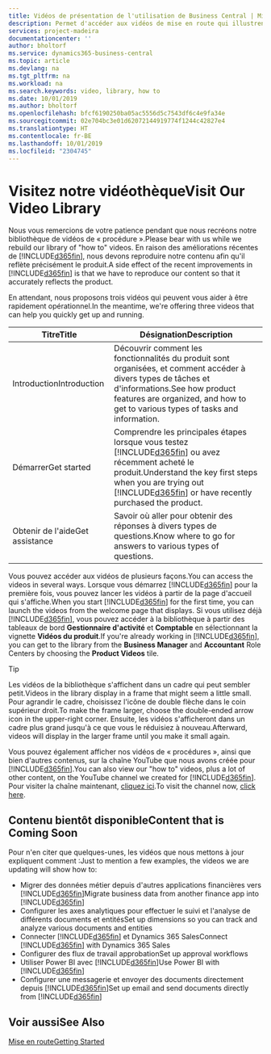 ```yaml
---
title: Vidéos de présentation de l'utilisation de Business Central | Microsoft Docs
description: Permet d'accéder aux vidéos de mise en route qui illustrent comment effectuer des tâches courantes.
services: project-madeira
documentationcenter: ''
author: bholtorf
ms.service: dynamics365-business-central
ms.topic: article
ms.devlang: na
ms.tgt_pltfrm: na
ms.workload: na
ms.search.keywords: video, library, how to
ms.date: 10/01/2019
ms.author: bholtorf
ms.openlocfilehash: bfcf6190250ba05ac5556d5c7543df6c4e9fa34e
ms.sourcegitcommit: 02e704bc3e01d62072144919774f1244c42827e4
ms.translationtype: HT
ms.contentlocale: fr-BE
ms.lasthandoff: 10/01/2019
ms.locfileid: "2304745"
---
```

# <a name="visit-our-video-library"></a><span data-ttu-id="9f549-103">Visitez notre vidéothèque</span><span class="sxs-lookup"><span data-stu-id="9f549-103">Visit Our Video Library</span></span>
<span data-ttu-id="9f549-104">Nous vous remercions de votre patience pendant que nous recréons notre bibliothèque de vidéos de « procédure ».</span><span class="sxs-lookup"><span data-stu-id="9f549-104">Please bear with us while we rebuild our library of "how to" videos.</span></span> <span data-ttu-id="9f549-105">En raison des améliorations récentes de [!INCLUDE[d365fin](includes/d365fin_md.md)], nous devons reproduire notre contenu afin qu'il reflète précisément le produit.</span><span class="sxs-lookup"><span data-stu-id="9f549-105">A side effect of the recent improvements in [!INCLUDE[d365fin](includes/d365fin_md.md)] is that we have to reproduce our content so that it accurately reflects the product.</span></span>

<span data-ttu-id="9f549-106">En attendant, nous proposons trois vidéos qui peuvent vous aider à être rapidement opérationnel.</span><span class="sxs-lookup"><span data-stu-id="9f549-106">In the meantime, we're offering three videos that can help you quickly get up and running.</span></span>

|<span data-ttu-id="9f549-107">Titre</span><span class="sxs-lookup"><span data-stu-id="9f549-107">Title</span></span>|<span data-ttu-id="9f549-108">Désignation</span><span class="sxs-lookup"><span data-stu-id="9f549-108">Description</span></span>|
|----|----|
|<span data-ttu-id="9f549-109">Introduction</span><span class="sxs-lookup"><span data-stu-id="9f549-109">Introduction</span></span>|<span data-ttu-id="9f549-110">Découvrir comment les fonctionnalités du produit sont organisées, et comment accéder à divers types de tâches et d'informations.</span><span class="sxs-lookup"><span data-stu-id="9f549-110">See how product features are organized, and how to get to various types of tasks and information.</span></span>|
|<span data-ttu-id="9f549-111">Démarrer</span><span class="sxs-lookup"><span data-stu-id="9f549-111">Get started</span></span>|<span data-ttu-id="9f549-112">Comprendre les principales étapes lorsque vous testez [!INCLUDE[d365fin](includes/d365fin_md.md)] ou avez récemment acheté le produit.</span><span class="sxs-lookup"><span data-stu-id="9f549-112">Understand the key first steps when you are trying out [!INCLUDE[d365fin](includes/d365fin_md.md)] or have recently purchased the product.</span></span> |
|<span data-ttu-id="9f549-113">Obtenir de l'aide</span><span class="sxs-lookup"><span data-stu-id="9f549-113">Get assistance</span></span>|<span data-ttu-id="9f549-114">Savoir où aller pour obtenir des réponses à divers types de questions.</span><span class="sxs-lookup"><span data-stu-id="9f549-114">Know where to go for answers to various types of questions.</span></span>|

<span data-ttu-id="9f549-115">Vous pouvez accéder aux vidéos de plusieurs façons.</span><span class="sxs-lookup"><span data-stu-id="9f549-115">You can access the videos in several ways.</span></span> <span data-ttu-id="9f549-116">Lorsque vous démarrez [!INCLUDE[d365fin](includes/d365fin_md.md)] pour la première fois, vous pouvez lancer les vidéos à partir de la page d'accueil qui s'affiche.</span><span class="sxs-lookup"><span data-stu-id="9f549-116">When you start [!INCLUDE[d365fin](includes/d365fin_md.md)] for the first time, you can launch the videos from the welcome page that displays.</span></span> <span data-ttu-id="9f549-117">Si vous utilisez déjà [!INCLUDE[d365fin](includes/d365fin_md.md)], vous pouvez accéder à la bibliothèque à partir des tableaux de bord **Gestionnaire d'activité** et **Comptable** en sélectionnant la vignette **Vidéos du produit**.</span><span class="sxs-lookup"><span data-stu-id="9f549-117">If you're already working in [!INCLUDE[d365fin](includes/d365fin_md.md)], you can get to the library from the **Business Manager** and **Accountant** Role Centers by choosing the **Product Videos** tile.</span></span>

> [!Tip]  
> <span data-ttu-id="9f549-118">Les vidéos de la bibliothèque s'affichent dans un cadre qui peut sembler petit.</span><span class="sxs-lookup"><span data-stu-id="9f549-118">Videos in the library display in a frame that might seem a little small.</span></span> <span data-ttu-id="9f549-119">Pour agrandir le cadre, choisissez l'icône de double flèche dans le coin supérieur droit.</span><span class="sxs-lookup"><span data-stu-id="9f549-119">To make the frame larger, choose the double-ended arrow icon in the upper-right corner.</span></span> <span data-ttu-id="9f549-120">Ensuite, les vidéos s'afficheront dans un cadre plus grand jusqu'à ce que vous le réduisiez à nouveau.</span><span class="sxs-lookup"><span data-stu-id="9f549-120">Afterward, videos will display in the larger frame until you make it small again.</span></span>

<span data-ttu-id="9f549-121">Vous pouvez également afficher nos vidéos de « procédures », ainsi que bien d'autres contenus, sur la chaîne YouTube que nous avons créée pour [!INCLUDE[d365fin](includes/d365fin_md.md)].</span><span class="sxs-lookup"><span data-stu-id="9f549-121">You can also view our "how to" videos, plus a lot of other content, on the YouTube channel we created for [!INCLUDE[d365fin](includes/d365fin_md.md)].</span></span> <span data-ttu-id="9f549-122">Pour visiter la chaîne maintenant, [cliquez ici](https://go.microsoft.com/fwlink/?linkid=851533).</span><span class="sxs-lookup"><span data-stu-id="9f549-122">To visit the channel now, [click here](https://go.microsoft.com/fwlink/?linkid=851533).</span></span>

## <a name="content-that-is-coming-soon"></a><span data-ttu-id="9f549-123">Contenu bientôt disponible</span><span class="sxs-lookup"><span data-stu-id="9f549-123">Content that is Coming Soon</span></span>
<span data-ttu-id="9f549-124">Pour n'en citer que quelques-unes, les vidéos que nous mettons à jour expliquent comment :</span><span class="sxs-lookup"><span data-stu-id="9f549-124">Just to mention a few examples, the videos we are updating will show how to:</span></span>  

* <span data-ttu-id="9f549-125">Migrer des données métier depuis d'autres applications financières vers [!INCLUDE[d365fin](includes/d365fin_md.md)]</span><span class="sxs-lookup"><span data-stu-id="9f549-125">Migrate business data from another finance app into [!INCLUDE[d365fin](includes/d365fin_md.md)]</span></span>  
* <span data-ttu-id="9f549-126">Configurer les axes analytiques pour effectuer le suivi et l'analyse de différents documents et entités</span><span class="sxs-lookup"><span data-stu-id="9f549-126">Set up dimensions so you can track and analyze various documents and entities</span></span>
* <span data-ttu-id="9f549-127">Connecter [!INCLUDE[d365fin](includes/d365fin_md.md)] et Dynamics 365 Sales</span><span class="sxs-lookup"><span data-stu-id="9f549-127">Connect [!INCLUDE[d365fin](includes/d365fin_md.md)] with Dynamics 365 Sales</span></span>
* <span data-ttu-id="9f549-128">Configurer des flux de travail approbation</span><span class="sxs-lookup"><span data-stu-id="9f549-128">Set up approval workflows</span></span>  
* <span data-ttu-id="9f549-129">Utiliser Power BI avec [!INCLUDE[d365fin](includes/d365fin_md.md)]</span><span class="sxs-lookup"><span data-stu-id="9f549-129">Use Power BI with [!INCLUDE[d365fin](includes/d365fin_md.md)]</span></span>  
* <span data-ttu-id="9f549-130">Configurer une messagerie et envoyer des documents directement depuis [!INCLUDE[d365fin](includes/d365fin_md.md)]</span><span class="sxs-lookup"><span data-stu-id="9f549-130">Set up email and send documents directly from [!INCLUDE[d365fin](includes/d365fin_md.md)]</span></span>  

## <a name="see-also"></a><span data-ttu-id="9f549-131">Voir aussi</span><span class="sxs-lookup"><span data-stu-id="9f549-131">See Also</span></span>
[<span data-ttu-id="9f549-132">Mise en route</span><span class="sxs-lookup"><span data-stu-id="9f549-132">Getting Started</span></span>](product-get-started.md)
